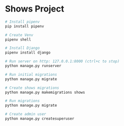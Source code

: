 # Shows Project

```bash
# Install pipenv
pip install pipenv
```
```bash
# Create Venv
pipenv shell
```
```bash
# Install Django
pipenv install django
```
```bash
# Run server on http: 127.0.0.1:8000 (ctrl+c to stop)
python manage.py runserver
```
```bash
# Run initial migrations
python manage.py migrate
```
```bash
# Create shows migrations
python manage.py makemigrations shows
```
```bash
# Run migrations
python manage.py migrate
```

```bash
# Create admin user
python manage.py createsuperuser
```

